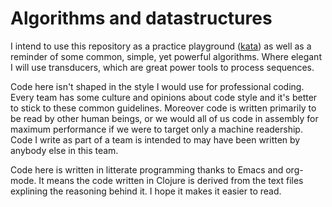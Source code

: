 # Algorithms and datastructures

I intend to use this repository as a practice playground
([kata](https://en.wikipedia.org/wiki/Kata_(programming))) as well as a
reminder of some common, simple, yet powerful algorithms. Where
elegant I will use transducers, which are great power tools to process
sequences.

Code here isn't shaped in the style I would use for professional
coding. Every team has some culture and opinions about code style and
it's better to stick to these common guidelines. Moreover code is
written primarily to be read by other human beings, or we would all of
us code in assembly for maximum performance if we were to target only
a machine readership. Code I write as part of a team is intended to
may have been written by anybody else in this team.

Code here is written in litterate programming thanks to Emacs and
org-mode. It means the code written in Clojure is derived from the
text files explining the reasoning behind it. I hope it makes it
easier to read.
